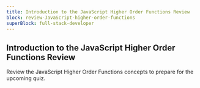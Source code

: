 ```yaml
---
title: Introduction to the JavaScript Higher Order Functions Review
block: review-JavaScript-higher-order-functions
superBlock: full-stack-developer
---
```


## Introduction to the JavaScript Higher Order Functions Review

Review the JavaScript Higher Order Functions concepts to prepare for the upcoming quiz.
